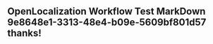 <properties
ms.topic="hero-topic"
ms.test1="hero-topic"
ms.test2="test"/>

## OpenLocalization Workflow Test MarkDown 9e8648e1-3313-48e4-b09e-5609bf801d57 thanks!
